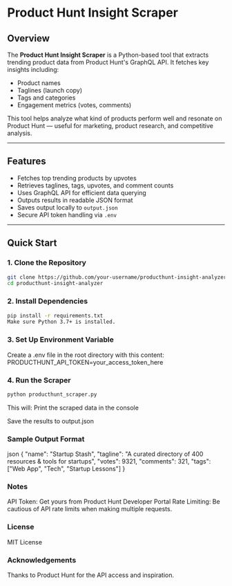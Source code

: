 # Product Hunt Insight Scraper

## Overview

The **Product Hunt Insight Scraper** is a Python-based tool that extracts trending product data from Product Hunt's GraphQL API. It fetches key insights including:

- Product names
- Taglines (launch copy)
- Tags and categories
- Engagement metrics (votes, comments)

This tool helps analyze what kind of products perform well and resonate on Product Hunt — useful for marketing, product research, and competitive analysis.

---

## Features

-  Fetches top trending products by upvotes
-  Retrieves taglines, tags, upvotes, and comment counts
-  Uses GraphQL API for efficient data querying
-  Outputs results in readable JSON format
-  Saves output locally to `output.json`
-  Secure API token handling via `.env`

---

##  Quick Start

### 1. Clone the Repository

```bash
git clone https://github.com/your-username/producthunt-insight-analyzer.git
cd producthunt-insight-analyzer
```

### 2. Install Dependencies

```bash
pip install -r requirements.txt
Make sure Python 3.7+ is installed.
```
### 3. Set Up Environment Variable

Create a .env file in the root directory with this content:
PRODUCTHUNT_API_TOKEN=your_access_token_here

### 4. Run the Scraper

```bash
python producthunt_scraper.py
```
This will:
Print the scraped data in the console

Save the results to output.json

### Sample Output Format
json
{
  "name": "Startup Stash",
  "tagline": "A curated directory of 400 resources & tools for startups",
  "votes": 9321,
  "comments": 321,
  "tags": ["Web App", "Tech", "Startup Lessons"]
}

### Notes
API Token: Get yours from Product Hunt Developer Portal
Rate Limiting: Be cautious of API rate limits when making multiple requests.

### License
MIT License

### Acknowledgements
Thanks to Product Hunt for the API access and inspiration.